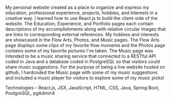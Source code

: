 My personal website created as a place to organize and express my education, professional experience, projects, hobbies, and interests in a creative way. I learned how to use React.js to build the client-side of the website. The Education, Experience, and Portfolio pages each contain descriptions of my accomplishments along with relative circular images that are links to corresponding external references. My hobbies and interests are showcased in the Flow Arts, Photos, and Music pages. The Flow Arts page displays some clips of my favorite flow moments and the Photos page contains some of my favorite pictures I’ve taken. The Music page was intended to be a music sharing service that connected to a RESTful API coded in Java and a database coded in PostgreSQL so that visitors could share music suggestions. For the purpose of being a live website hosted on github, I hardcoded the Music page with some of my music suggestions and included a music player for visitors to explore some of my music picks!

Technologies – React.js, JSX, JavaScript, HTML, CSS, Java, Spring Boot, PostgreSQL, pgAdmin4
